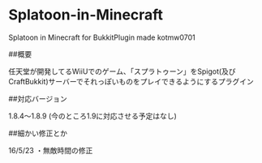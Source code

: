 # Splatoon-in-Minecraft

Splatoon in Minecraft for BukkitPlugin made kotmw0701

##概要

任天堂が開発してるWiiUでのゲーム、「スプラトゥーン」をSpigot(及びCraftBukkit)サーバーでそれっぽいものをプレイできるようにするプラグイン

##対応バージョン

1.8.4～1.8.9
(今のところ1.9に対応させる予定はなし)

##細かい修正とか

16/5/23
・無敵時間の修正
